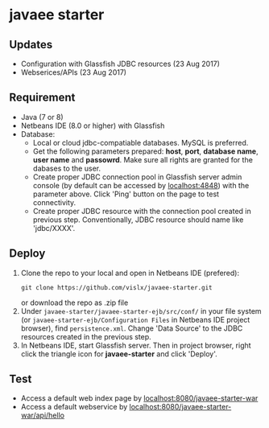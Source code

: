 # javaee starter

## Updates
- Configuration with Glassfish JDBC resources (23 Aug 2017)
- Webserices/APIs (23 Aug 2017)

## Requirement
- Java (7 or 8)
- Netbeans IDE (8.0 or higher) with Glassfish
- Database:
    + Local or cloud jdbc-compatiable databases. MySQL is preferred.
    + Get the following parameters prepared: **host**, **port**, **database name**, **user name** and **passowrd**. Make sure all rights are granted for the dabases to the user.
    + Create proper JDBC connection pool in Glassfish server admin console (by default can be accessed by [localhost:4848](http://localhost:4848/)) with the parameter above. Click 'Ping' button on the page to test connectivity.
    + Create proper JDBC resource with the connection pool created in previous step. Conventionally, JDBC resource should name like 'jdbc/XXXX'.

## Deploy
1. Clone the repo to your local and open in Netbeans IDE (prefered):
    ```
    git clone https://github.com/vislx/javaee-starter.git
    ```
    or download the repo as .zip file
2. Under ```javaee-starter/javaee-starter-ejb/src/conf/``` in your file system (or ```javaee-starter-ejb/Configuration Files``` in Netbeans IDE project browser), find ```persistence.xml```. Change 'Data Source' to the JDBC resources created in the previous step.
3. In Netbeans IDE, start Glassfish server. Then in project browser, right click the triangle icon for **javaee-starter** and click 'Deploy'.

## Test
- Access a default web index page by [localhost:8080/javaee-starter-war](http://localhost:8080/javaee-starter-war/)
- Access a default webservice by [localhost:8080/javaee-starter-war/api/hello](http://localhost:8080/javaee-starter-war/api/hello)





